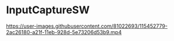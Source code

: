 # InputCaptureSW
https://user-images.githubusercontent.com/81022693/115452779-2ac26180-a21f-11eb-928d-5e73206d53b9.mp4
